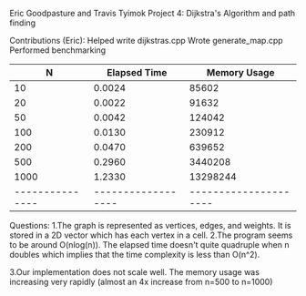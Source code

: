 Eric Goodpasture and Travis Tyimok
Project 4: Dijkstra's Algorithm and path finding

Contributions (Eric):
Helped write dijkstras.cpp
Wrote generate_map.cpp
Performed benchmarking

| N             | Elapsed Time     | Memory Usage        |
|---------------|------------------|---------------------|
| 10            | 0.0024           | 85602               |
| 20            | 0.0022           | 91632               |
| 50            | 0.0042           | 124042              |
| 100           | 0.0130           | 230912              |
| 200           | 0.0470           | 639652              |
| 500           | 0.2960           | 3440208             |
| 1000          | 1.2330           | 13298244            |
|---------------|------------------|---------------------|

Questions:
1.The graph is represented as vertices, edges, and weights. It is stored in a 2D vector which has each vertex in a cell. 
2.The program seems to be around O(nlog(n)). The elapsed time doesn't quite quadruple when n doubles which implies 
	that the time complexity is less than O(n^2).

3.Our implementation does not scale well. The memory usage was increasing very rapidly (almost an 4x increase from n=500 to n=1000)
